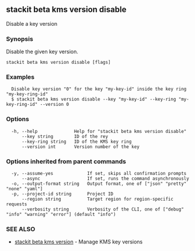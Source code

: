 ## stackit beta kms version disable

Disable a key version

### Synopsis

Disable the given key version.

```
stackit beta kms version disable [flags]
```

### Examples

```
  Disable key version "0" for the key "my-key-id" inside the key ring "my-key-ring-id"
  $ stackit beta kms version disable --key "my-key-id" --key-ring "my-key-ring-id" --version 0
```

### Options

```
  -h, --help              Help for "stackit beta kms version disable"
      --key string        ID of the rey
      --key-ring string   ID of the KMS key ring
      --version int       Version number of the key
```

### Options inherited from parent commands

```
  -y, --assume-yes             If set, skips all confirmation prompts
      --async                  If set, runs the command asynchronously
  -o, --output-format string   Output format, one of ["json" "pretty" "none" "yaml"]
  -p, --project-id string      Project ID
      --region string          Target region for region-specific requests
      --verbosity string       Verbosity of the CLI, one of ["debug" "info" "warning" "error"] (default "info")
```

### SEE ALSO

* [stackit beta kms version](./stackit_beta_kms_version.md)	 - Manage KMS key versions

